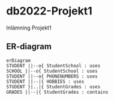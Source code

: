 # db2022-Projekt1
Inlämning Projekt1

## ER-diagram

```mermaid
erDiagram
STUDENT ||--o{ StudentSchool : uses
SCHOOL ||--o{ StudentSchool : uses
STUDENT ||--o{ PHONENUMBERS : uses
STUDENT ||--|{ HOBBIES : uses
STUDENT }|..|{ StudentGrades : uses
GRADES ||--|{ StudentGrades : contains
```

